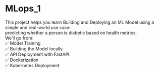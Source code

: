 # MLops_1 <br>

This project helps you learn Building and Deploying an ML Model using a simple and real-world use case: <br>
predicting whether a person is diabetic based on health metrics. <br>
We’ll go from: <br>
✅ Model Training <br>
✅ Building the Model locally <br>
✅ API Deployment with FastAPI <br>
✅ Dockerization <br>
✅ Kubernetes Deployment <br>
